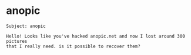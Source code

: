 # anopic

    Subject: anopic

    Hello! Looks like you've hacked anopic.net and now I lost around 300 pictures
    that I really need. is it possible to recover them?
